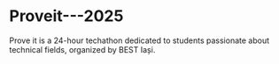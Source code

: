 # Proveit---2025
 Prove it is a 24-hour techathon dedicated to students passionate about technical fields, organized by BEST Iași.
